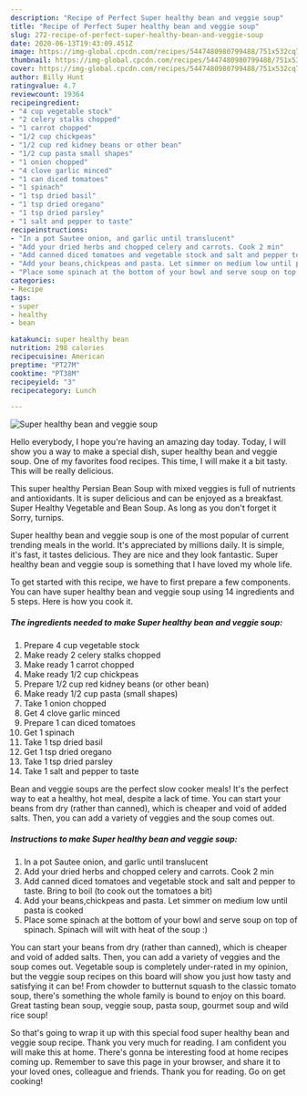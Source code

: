 ```yaml
---
description: "Recipe of Perfect Super healthy bean and veggie soup"
title: "Recipe of Perfect Super healthy bean and veggie soup"
slug: 272-recipe-of-perfect-super-healthy-bean-and-veggie-soup
date: 2020-06-13T19:43:09.451Z
image: https://img-global.cpcdn.com/recipes/5447480980799488/751x532cq70/super-healthy-bean-and-veggie-soup-recipe-main-photo.jpg
thumbnail: https://img-global.cpcdn.com/recipes/5447480980799488/751x532cq70/super-healthy-bean-and-veggie-soup-recipe-main-photo.jpg
cover: https://img-global.cpcdn.com/recipes/5447480980799488/751x532cq70/super-healthy-bean-and-veggie-soup-recipe-main-photo.jpg
author: Billy Hunt
ratingvalue: 4.7
reviewcount: 19364
recipeingredient:
- "4 cup vegetable stock"
- "2 celery stalks chopped"
- "1 carrot chopped"
- "1/2 cup chickpeas"
- "1/2 cup red kidney beans or other bean"
- "1/2 cup pasta small shapes"
- "1 onion chopped"
- "4 clove garlic minced"
- "1 can diced tomatoes"
- "1 spinach"
- "1 tsp dried basil"
- "1 tsp dried oregano"
- "1 tsp dried parsley"
- "1 salt and pepper to taste"
recipeinstructions:
- "In a pot Sautee onion, and garlic until translucent"
- "Add your dried herbs and chopped celery and carrots. Cook 2 min"
- "Add canned diced tomatoes and vegetable stock and salt and pepper to taste. Bring to boil (to cook out the tomatoes a bit)"
- "Add your beans,chickpeas and pasta. Let simmer on medium low until pasta is cooked"
- "Place some spinach at the bottom of your bowl and serve soup on top of spinach. Spinach will wilt with heat of the soup :)"
categories:
- Recipe
tags:
- super
- healthy
- bean

katakunci: super healthy bean 
nutrition: 298 calories
recipecuisine: American
preptime: "PT27M"
cooktime: "PT38M"
recipeyield: "3"
recipecategory: Lunch

---
```



![Super healthy bean and veggie soup](https://img-global.cpcdn.com/recipes/5447480980799488/751x532cq70/super-healthy-bean-and-veggie-soup-recipe-main-photo.jpg)

Hello everybody, I hope you're having an amazing day today. Today, I will show you a way to make a special dish, super healthy bean and veggie soup. One of my favorites food recipes. This time, I will make it a bit tasty. This will be really delicious.

This super healthy Persian Bean Soup with mixed veggies is full of nutrients and antioxidants. It is super delicious and can be enjoyed as a breakfast. Super Healthy Vegetable and Bean Soup. As long as you don&#39;t forget it Sorry, turnips.

Super healthy bean and veggie soup is one of the most popular of current trending meals in the world. It's appreciated by millions daily. It is simple, it's fast, it tastes delicious. They are nice and they look fantastic. Super healthy bean and veggie soup is something that I have loved my whole life.


To get started with this recipe, we have to first prepare a few components. You can have super healthy bean and veggie soup using 14 ingredients and 5 steps. Here is how you cook it.

<!--inarticleads1-->

##### The ingredients needed to make Super healthy bean and veggie soup:

1. Prepare 4 cup vegetable stock
1. Make ready 2 celery stalks chopped
1. Make ready 1 carrot chopped
1. Make ready 1/2 cup chickpeas
1. Prepare 1/2 cup red kidney beans (or other bean)
1. Make ready 1/2 cup pasta (small shapes)
1. Take 1 onion chopped
1. Get 4 clove garlic minced
1. Prepare 1 can diced tomatoes
1. Get 1 spinach
1. Take 1 tsp dried basil
1. Get 1 tsp dried oregano
1. Take 1 tsp dried parsley
1. Take 1 salt and pepper to taste


Bean and veggie soups are the perfect slow cooker meals! It&#39;s the perfect way to eat a healthy, hot meal, despite a lack of time. You can start your beans from dry (rather than canned), which is cheaper and void of added salts. Then, you can add a variety of veggies and the soup comes out. 

<!--inarticleads2-->

##### Instructions to make Super healthy bean and veggie soup:

1. In a pot Sautee onion, and garlic until translucent
1. Add your dried herbs and chopped celery and carrots. Cook 2 min
1. Add canned diced tomatoes and vegetable stock and salt and pepper to taste. Bring to boil (to cook out the tomatoes a bit)
1. Add your beans,chickpeas and pasta. Let simmer on medium low until pasta is cooked
1. Place some spinach at the bottom of your bowl and serve soup on top of spinach. Spinach will wilt with heat of the soup :)


You can start your beans from dry (rather than canned), which is cheaper and void of added salts. Then, you can add a variety of veggies and the soup comes out. Vegetable soup is completely under-rated in my opinion, but the veggie soup recipes on this board will show you just how tasty and satisfying it can be! From chowder to butternut squash to the classic tomato soup, there&#39;s something the whole family is bound to enjoy on this board. Great tasting bean soup, veggie soup, pasta soup, gourmet soup and wild rice soup! 

So that's going to wrap it up with this special food super healthy bean and veggie soup recipe. Thank you very much for reading. I am confident you will make this at home. There's gonna be interesting food at home recipes coming up. Remember to save this page in your browser, and share it to your loved ones, colleague and friends. Thank you for reading. Go on get cooking!
